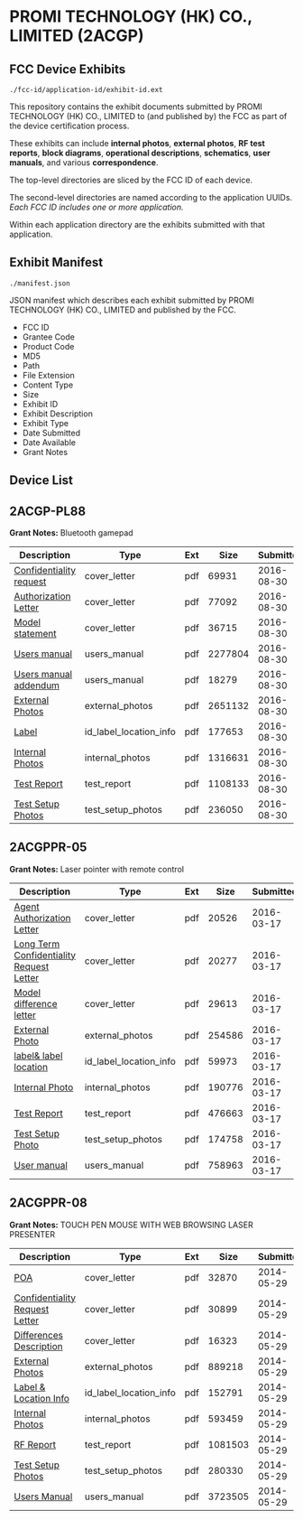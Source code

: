 # PROMI TECHNOLOGY (HK) CO., LIMITED (2ACGP)
## FCC Device Exhibits

```
./fcc-id/application-id/exhibit-id.ext
```

This repository contains the exhibit documents submitted by PROMI TECHNOLOGY (HK) CO., LIMITED to (and published by) the FCC as part of the device certification process.

These exhibits can include **internal photos**, **external photos**, **RF test reports**, **block diagrams**, **operational descriptions**, **schematics**, **user manuals**, and various **correspondence**.

The top-level directories are sliced by the FCC ID of each device.

The second-level directories are named according to the application UUIDs. *Each FCC ID includes one or more application.*

Within each application directory are the exhibits submitted with that application. 

## Exhibit Manifest

```
./manifest.json
```

JSON manifest which describes each exhibit submitted by PROMI TECHNOLOGY (HK) CO., LIMITED and published by the FCC.

- FCC ID
- Grantee Code
- Product Code
- MD5
- Path
- File Extension
- Content Type
- Size
- Exhibit ID
- Exhibit Description
- Exhibit Type
- Date Submitted
- Date Available
- Grant Notes

## Device List
## 2ACGP-PL88
**Grant Notes:** Bluetooth gamepad

| Description | Type | Ext | Size | Submitted | Available |
| ----------- | ---- | --- | ---- | --------- | --------- |
| [Confidentiality request](2ACGP-PL88/8036a4911ff0557a0665622bd6ea4bb0/3116987.pdf) | cover_letter | pdf | 69931 | 2016-08-30 | 2016-08-30 |
| [Authorization Letter](2ACGP-PL88/8036a4911ff0557a0665622bd6ea4bb0/3116988.pdf) | cover_letter | pdf | 77092 | 2016-08-30 | 2016-08-30 |
| [Model statement](2ACGP-PL88/8036a4911ff0557a0665622bd6ea4bb0/3116991.pdf) | cover_letter | pdf | 36715 | 2016-08-30 | 2016-08-30 |
| [Users manual](2ACGP-PL88/8036a4911ff0557a0665622bd6ea4bb0/3116985.pdf) | users_manual | pdf | 2277804 | 2016-08-30 | 2016-08-30 |
| [Users manual addendum](2ACGP-PL88/8036a4911ff0557a0665622bd6ea4bb0/3116986.pdf) | users_manual | pdf | 18279 | 2016-08-30 | 2016-08-30 |
| [External Photos](2ACGP-PL88/8036a4911ff0557a0665622bd6ea4bb0/3116982.pdf) | external_photos | pdf | 2651132 | 2016-08-30 | 2016-08-30 |
| [Label](2ACGP-PL88/8036a4911ff0557a0665622bd6ea4bb0/3116990.pdf) | id_label_location_info | pdf | 177653 | 2016-08-30 | 2016-08-30 |
| [Internal Photos](2ACGP-PL88/8036a4911ff0557a0665622bd6ea4bb0/3116983.pdf) | internal_photos | pdf | 1316631 | 2016-08-30 | 2016-08-30 |
| [Test Report](2ACGP-PL88/8036a4911ff0557a0665622bd6ea4bb0/3116989.pdf) | test_report | pdf | 1108133 | 2016-08-30 | 2016-08-30 |
| [Test Setup Photos](2ACGP-PL88/8036a4911ff0557a0665622bd6ea4bb0/3116984.pdf) | test_setup_photos | pdf | 236050 | 2016-08-30 | 2016-08-30 |
## 2ACGPPR-05
**Grant Notes:** Laser pointer with remote control

| Description | Type | Ext | Size | Submitted | Available |
| ----------- | ---- | --- | ---- | --------- | --------- |
| [Agent Authorization Letter](2ACGPPR-05/948b3e8f7fb5521b060e713e6d005f98/2933714.pdf) | cover_letter | pdf | 20526 | 2016-03-17 | 2016-03-17 |
| [Long Term Confidentiality Request Letter](2ACGPPR-05/948b3e8f7fb5521b060e713e6d005f98/2933717.pdf) | cover_letter | pdf | 20277 | 2016-03-17 | 2016-03-17 |
| [Model difference letter](2ACGPPR-05/948b3e8f7fb5521b060e713e6d005f98/2933718.pdf) | cover_letter | pdf | 29613 | 2016-03-17 | 2016-03-17 |
| [External Photo](2ACGPPR-05/948b3e8f7fb5521b060e713e6d005f98/2933720.pdf) | external_photos | pdf | 254586 | 2016-03-17 | 2016-03-17 |
| [label& label location](2ACGPPR-05/948b3e8f7fb5521b060e713e6d005f98/2933716.pdf) | id_label_location_info | pdf | 59973 | 2016-03-17 | 2016-03-17 |
| [Internal Photo](2ACGPPR-05/948b3e8f7fb5521b060e713e6d005f98/2933723.pdf) | internal_photos | pdf | 190776 | 2016-03-17 | 2016-03-17 |
| [Test Report](2ACGPPR-05/948b3e8f7fb5521b060e713e6d005f98/2933721.pdf) | test_report | pdf | 476663 | 2016-03-17 | 2016-03-17 |
| [Test Setup Photo](2ACGPPR-05/948b3e8f7fb5521b060e713e6d005f98/2933722.pdf) | test_setup_photos | pdf | 174758 | 2016-03-17 | 2016-03-17 |
| [User manual](2ACGPPR-05/948b3e8f7fb5521b060e713e6d005f98/2933725.pdf) | users_manual | pdf | 758963 | 2016-03-17 | 2016-03-17 |
## 2ACGPPR-08
**Grant Notes:** TOUCH PEN MOUSE WITH WEB BROWSING LASER PRESENTER

| Description | Type | Ext | Size | Submitted | Available |
| ----------- | ---- | --- | ---- | --------- | --------- |
| [POA](2ACGPPR-08/ab54efd5e08a4ddacc8cd9a3d2095db7/2281177.pdf) | cover_letter | pdf | 32870 | 2014-05-29 | 2014-05-30 |
| [Confidentiality Request Letter](2ACGPPR-08/ab54efd5e08a4ddacc8cd9a3d2095db7/2281178.pdf) | cover_letter | pdf | 30899 | 2014-05-29 | 2014-05-30 |
| [Differences Description](2ACGPPR-08/ab54efd5e08a4ddacc8cd9a3d2095db7/2281179.pdf) | cover_letter | pdf | 16323 | 2014-05-29 | 2014-05-30 |
| [External Photos](2ACGPPR-08/ab54efd5e08a4ddacc8cd9a3d2095db7/2281183.pdf) | external_photos | pdf | 889218 | 2014-05-29 | 2014-05-30 |
| [Label & Location Info](2ACGPPR-08/ab54efd5e08a4ddacc8cd9a3d2095db7/2281185.pdf) | id_label_location_info | pdf | 152791 | 2014-05-29 | 2014-05-30 |
| [Internal Photos](2ACGPPR-08/ab54efd5e08a4ddacc8cd9a3d2095db7/2281184.pdf) | internal_photos | pdf | 593459 | 2014-05-29 | 2014-05-30 |
| [RF Report](2ACGPPR-08/ab54efd5e08a4ddacc8cd9a3d2095db7/2281187.pdf) | test_report | pdf | 1081503 | 2014-05-29 | 2014-05-30 |
| [Test Setup Photos](2ACGPPR-08/ab54efd5e08a4ddacc8cd9a3d2095db7/2281188.pdf) | test_setup_photos | pdf | 280330 | 2014-05-29 | 2014-05-30 |
| [Users Manual](2ACGPPR-08/ab54efd5e08a4ddacc8cd9a3d2095db7/2281186.pdf) | users_manual | pdf | 3723505 | 2014-05-29 | 2014-05-30 |
